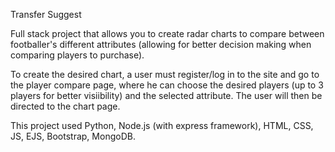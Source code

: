 Transfer Suggest

Full stack project that allows you to create radar charts to compare between footballer's different attributes (allowing for better decision making when comparing players to purchase). 

To create the desired chart, a user must register/log in to the site and go to the player compare page, where he can choose the desired players (up to 3 players for better visiibility) and the selected attribute. The user will then be directed to the chart page. 

This project used Python, Node.js (with express framework), HTML, CSS, JS, EJS, Bootstrap, MongoDB. 